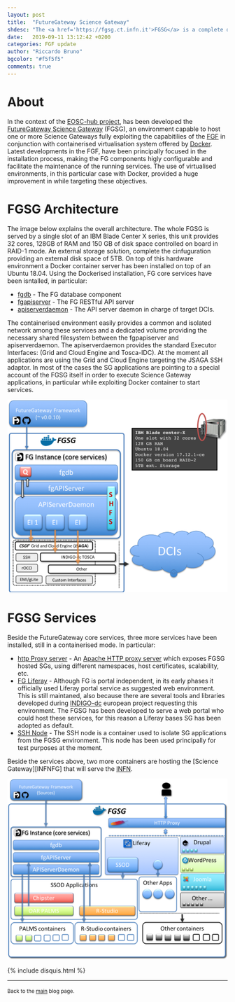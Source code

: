```yaml
---
layout: post
title:  "FutureGateway Science Gateway"
shdesc: "The <a href='https://fgsg.ct.infn.it'>FGSG</a> is a complete dockerised environment to serve <a href='https://github.com/FutureGatewayFramework'>FGF</a> based Science Gateways."
date:   2019-09-11 13:12:42 +0200
categories: FGF update
author: "Riccardo Bruno"
bgcolor: "#f5f5f5"
comments: true
---
```


# About
In the context of the [EOSC-hub project][EOSCHUB], has been developed the [FutureGateway Science Gateway][FGSG] (FGSG), an environment capable to host one or more Science Gateways fully exploiting the capabitilies of the [FGF][FGF] in conjunction with containerised virtualisation system offered by [Docker][DOCKER].
Latest developments in the FGF, have been principally focused in the installation process, making the FG components higly configurable and facilitate the maintenance of the running services. The use of virtualised environments, in this particular case with Docker, provided a huge improvement in while targeting these objectives.

# FGSG Architecture
The image below explains the overall architecture. The whole FGSG is served by a single slot of an IBM Blade Center X series, this unit provides 32 cores, 128GB of RAM and 150 GB of disk space controlled on board in RAID-1 mode. An external storage solution, complete the cinfuguration providing an external disk space of 5TB.
On top of this hardware environment a Docker container server has been installed on top of an Ubuntu 18.04. Using the Dockerised installation, FG core services have been isntalled, in particular:

* [fgdb][DKR-FGDB] - The FG database component
* [fgapiserver][DKR-FGAPISRV] - The FG RESTful API server
* [apiserverdaemon][DKR-APISRVDMN] - The API server daemon in charge of target DCIs.

The containerised environment easily provides a common and isolated network among these services and a dedicated volume providing the necessary shared filesystem between the fgpapiserver and apiserverdaemon.
The apiserverdaemon provides the standard Executor Interfaces: (Grid and Cloud Engine and Tosca-IDC). At the moment all applications are using the Grid and Cloud Engine targeting the JSAGA SSH adaptor. In most of the cases the SG applications are pointing to a special account of the FGSG itself in order to execute Science Gateway applications, in particular while exploiting Docker container to start services.

![FGSG](/images/FGSG_arch.png)

# FGSG Services
Beside the FutureGateway core services, three more services have been installed, still in a containerised mode. In particular:

* [http Proxy server][DKR-HTTPD] - An [Apache HTTP proxy server](https://httpd.apache.org/docs/2.4/howto/reverse_proxy.html) which exposes FGSG hosted SGs, using different namespaces, host certificates, scalability, etc.
* [FG Liferay][DKR-LIFERAY] - Although FG is portal independent, in its early phases it officially used Liferay portal service as suggested web environment. This is still maintaned, also because there are several tools and libraries developed during [INDIGO-dc][INDIGO-DC] european project requesting this environment. The FGSG has been developed to serve a web portal who could host these services, for this reason a Liferay bases SG has been adopted as default.
* [SSH Node][DKR-SSHNODE] - The SSH node is a container used to isolate SG applications from the FGSG environment. This node has been used principally for test purposes at the moment.

Beside the services above, two more containers are hosting the [Science Gateway][INFNFG] that will serve the [INFN][INFN].

![FGSG](/images/FGSG_complete.png)

{% include disquis.html %}
<hr>
<p><small>Back to the <a href="/blog/">main</a> blog page.</small></p>

[FGF]: https://github.com/FutureGatewayFramework
[FGSG]: https://fgsg.ct.infn.it
[DOCKER]: https://www.docker.com
[EOSCHUB]: https://www.eosc-hub.eu
[DKR-FGDB]: https://cloud.docker.com/u/futuregateway/repository/docker/futuregateway/fgdb
[DKR-FGAPISRV]: https://cloud.docker.com/u/futuregateway/repository/docker/futuregateway/fgapiserver
[DKR-APISRVDMN]: https://cloud.docker.com/u/futuregateway/repository/docker/futuregateway/apiserverdaemon
[DKR-LIFERAY]: https://cloud.docker.com/u/futuregateway/repository/docker/futuregateway/apiserverdaemon
[DKR-HTTPD]: https://cloud.docker.com/u/futuregateway/repository/docker/futuregateway/fghttpd
[DKR-SSHNODE]: https://cloud.docker.com/u/futuregateway/repository/docker/futuregateway/sshnode
[INDIGO-DC]: https://www.indigo-datacloud.eu
[INFNSG]: https://fgsg.ct.infn.it/infnsg/index.php/en/
[INFN]: http://home.infn.it/it/